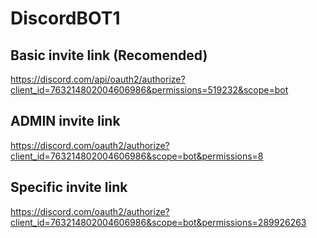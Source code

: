 # DiscordBOT1

## Basic invite link (Recomended)
https://discord.com/api/oauth2/authorize?client_id=763214802004606986&permissions=519232&scope=bot

## ADMIN invite link
https://discord.com/oauth2/authorize?client_id=763214802004606986&scope=bot&permissions=8

## Specific invite link 
https://discord.com/oauth2/authorize?client_id=763214802004606986&scope=bot&permissions=289926263
